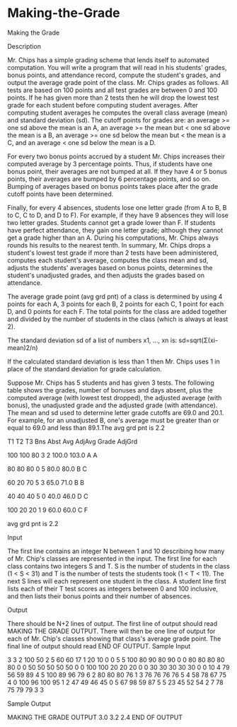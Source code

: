 # Making-the-Grade

Making the Grade

Description

Mr. Chips has a simple grading scheme that lends itself to automated computation. You will write a program that will read in his students' grades, bonus points, and attendance record, compute the student's grades, and output the average grade point of the class. 
Mr. Chips grades as follows. All tests are based on 100 points and all test grades are between 0 and 100 points. If he has given more than 2 tests then he will drop the lowest test grade for each student before computing student averages. After computing student averages he computes the overall class average (mean) and standard deviation (sd). The cutoff points for grades are: an average >= one sd above the mean is an A, an average >= the mean but < one sd above the mean is a B, an average >= one sd below the mean but < the mean is a C, and an average < one sd below the mean is a D. 

For every two bonus points accrued by a student Mr. Chips increases their computed average by 3 percentage points. Thus, if students have one bonus point, their averages are not bumped at all. If they have 4 or 5 bonus points, their averages are bumped by 6 percentage points, and so on. Bumping of averages based on bonus points takes place after the grade cutoff points have been determined. 

Finally, for every 4 absences, students lose one letter grade (from A to B, B to C, C to D, and D to F). For example, if they have 9 absences they will lose two letter grades. Students cannot get a grade lower than F. If students have perfect attendance, they gain one letter grade; although they cannot get a grade higher than an A. During his computations, Mr. Chips always rounds his results to the nearest tenth. In summary, Mr. Chips drops a student's lowest test grade if more than 2 tests have been administered, computes each student's average, computes the class mean and sd, adjusts the students' averages based on bonus points, determines the student's unadjusted grades, and then adjusts the grades based on attendance. 

The average grade point (avg grd pnt) of a class is determined by using 4 points for each A, 3 points for each B, 2 points for each C, 1 point for each D, and 0 points for each F. The total points for the class are added together and divided by the number of students in the class (which is always at least 2). 

The standard deviation sd of a list of numbers x1, ..., xn is: 
sd=sqrt(Σ(xi-mean)2/n)

If the calculated standard deviation is less than 1 then Mr. Chips uses 1 in place of the standard deviation for grade calculation. 

Suppose Mr. Chips has 5 students and has given 3 tests. The following table shows the grades, number of bonuses and days absent, plus the computed average (with lowest test dropped), the adjusted average (with bonus), the unadjusted grade and the adjusted grade (with attendance). The mean and sd used to determine letter grade cutoffs are 69.0 and 20.1. For example, for an unadjusted B, one's average must be greater than or equal to 69.0 and less than 89.1.The avg grd pnt is 2.2 

 T1   T2  T3 Bns Abst  Avg     AdjAvg   Grade  AdjGrd

100  100  80 3    2   100.0    103.0     A       A

 80   80  80 0    5    80.0     80.0     B       C

 60   20  70 5    3    65.0     71.0     B       B

 40   40  40 5    0    40.0     46.0     D       C

100   20  20 1    9    60.0     60.0     C       F         



avg grd pnt is 2.2

Input

The first line contains an integer N between 1 and 10 describing how many of Mr. Chip's classes are represented in the input. The first line for each class contains two integers S and T. S is the number of students in the class (1 < S < 31) and T is the number of tests the students took (1 < T < 11). The next S lines will each represent one student in the class. A student line first lists each of their T test scores as integers between 0 and 100 inclusive, and then lists their bonus points and their number of absences.

Output

There should be N+2 lines of output. The first line of output should read MAKING THE GRADE OUTPUT. There will then be one line of output for each of Mr. Chip's classes showing that class's average grade point. The final line of output should read END OF OUTPUT.
Sample Input

3
3 2
100 50 2 5
60 60 17 1
20 10 0 0
5 5
100 80 90 80 90 0 0
80 80 80 80 80 0 0
50 50 50 50 50 0 0
100 100 20 20 20 0 0
30 30 30 30 30 0 0
10 4
79 56 59 89 4 5
100 89 96 79 6 2
80 80 80 76 1 3
76 76 76 76 5 4
58 78 67 75 4 0
100 96 100 95 1 2
47 49 46 45 0 5
67 98 59 87 5 5
23 45 52 54 2 7
78 75 79 79 3 3

Sample Output

MAKING THE GRADE OUTPUT
3.0
3.2
2.4
END OF OUTPUT
